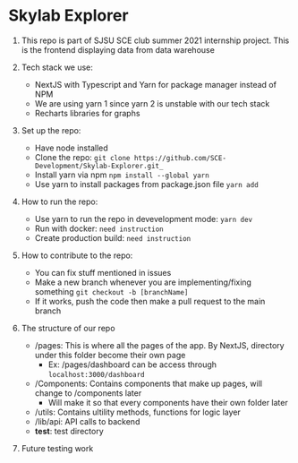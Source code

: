 # Skylab Explorer
1. This repo is part of SJSU SCE club summer 2021 internship project. This is the frontend displaying data from data warehouse
2. Tech stack we use:
    - NextJS with Typescript and Yarn for package manager instead of NPM
    - We are using yarn 1 since yarn 2 is unstable with our tech stack
    - Recharts libraries for graphs
3. Set up the repo:
    - Have node installed
    - Clone the repo:  `git clone https://github.com/SCE-Development/Skylab-Explorer.git_`
    - Install yarn via npm `npm install --global yarn`
    - Use yarn to install packages from package.json file `yarn add`
4. How to run the repo:
    - Use yarn to run the repo in devevelopment mode: `yarn dev`
    - Run with docker: `need instruction`
    - Create production build: `need instruction`
5. How to contribute to the repo:
    - You can fix stuff mentioned in issues
    - Make a new branch whenever you are implementing/fixing something `git checkout -b [branchName]`
    - If it works, push the code then make a pull request to the main branch
6. The structure of our repo
    - /pages: This is where all the pages of the app. By NextJS, directory under this folder become their own page
        + Ex: /pages/dashboard can be access through `localhost:3000/dashboard`
    - /Components: Contains components that make up pages, will change to /components later
        + Will make it so that every components have their own folder later
    - /utils: Contains ultility methods, functions for logic layer
    - /lib/api: API calls to backend
    - __test__: test directory
    
7. Future testing work


